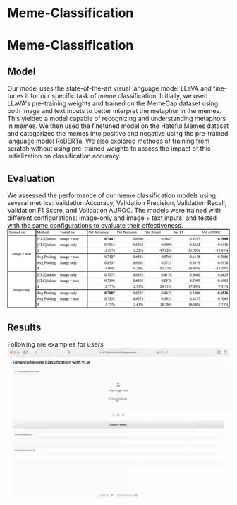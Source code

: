 # Meme-Classification
# Meme-Classification
**Model**
---
Our model uses the state-of-the-art visual language model LLaVA and fine-tunes it for our specific task of meme classification. Initially, we used LLaVA's pre-training weights and trained on the MemeCap dataset using both image and text inputs to better interpret the metaphor in the memes. This yielded a model capable of recognizing and understanding metaphors in memes.
We then used the finetuned model on the Hateful Memes dataset and categorized the memes into positive and negative using the pre-trained language model RoBERTa. We also explored methods of training from scratch without using pre-trained weights to assess the impact of this initialization on classification accuracy.

**Evaluation**
---
We assessed the performance of our meme classification models using several metrics: Validation Accuracy, Validation Precision, Validation Recall, Validation F1 Score, and Validation AUROC. The models were trained with different configurations: image-only and image + text inputs, and tested with the same configurations to evaluate their effectiveness.
![result](https://github.com/yyyyy1220/Meme-Classification/blob/main/result2.jpg)

**Results**
---
Following are examples for users
![Deployment](https://github.com/yyyyy1220/Meme-Classification/blob/main/ezgif-1-3525ac64c4.gif)
